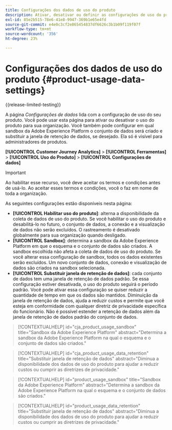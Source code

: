 ```yaml
---
title: Configurações dos dados de uso do produto
description: Ativar, desativar ou definir as configurações de uso do produto.
exl-id: 85e2b515-78e6-41e8-9947-369b1e65e4fd
source-git-commit: e4e0c3cf2e865454837df6626c3b1b09f119f07f
workflow-type: tm+mt
source-wordcount: '356'
ht-degree: 23%

---
```


# Configurações dos dados de uso do produto {#product-usage-data-settings}

{{release-limited-testing}}

A página _Configurações de dados_ lida com a configuração de uso do seu produto. Você pode usar esta página para ativar ou desativar o uso do produto para sua organização. Você também pode configurar em qual sandbox da Adobe Experience Platform o conjunto de dados será criado e substituir a janela de retenção de dados, se desejado. Ela só é visível para administradores de produtos.

**[!UICONTROL Customer Journey Analytics]** > **[!UICONTROL Ferramentas]** > **[!UICONTROL Uso do Produto]** > **[!UICONTROL Configurações de dados]**

>[!IMPORTANT]
>Ao habilitar esse recurso, você deve aceitar os termos e condições antes de usá-lo. Ao aceitar esses termos e condições, você o faz em nome de toda a organização.

As seguintes configurações estão disponíveis nesta página:

* **[!UICONTROL Habilitar uso do produto]**: alterna a disponibilidade da coleta de dados de uso do produto. Se você habilitar o uso do produto e desabilitá-lo no futuro, o conjunto de dados, a conexão e a visualização de dados não serão excluídos. O rastreamento é desativado globalmente para sua organização quando desligado.
* **[!UICONTROL Sandbox]**: determina a sandbox da Adobe Experience Platform em que o esquema e o conjunto de dados são criados. A sandbox escolhida não afeta a coleta de dados de uso do produto. Se você alterar essa configuração de sandbox, todos os dados existentes serão excluídos. Um novo conjunto de dados, conexão e visualização de dados são criados na sandbox selecionada.
* **[!UICONTROL Substituir janela de retenção de dados]**: cada conjunto de dados tem uma janela de retenção de dados padrão. Se essa configuração estiver desativada, o uso do produto seguirá o período padrão. Você pode ativar essa configuração se quiser reduzir a quantidade de tempo em que os dados são mantidos. Diminuição da janela de retenção de dados, ajuda a reduzir custos e permite que você esteja em conformidade com qualquer diretriz de privacidade específica do funcionário. Não é possível estender a retenção de dados além da janela de retenção de dados padrão do conjunto de dados.

>[!CONTEXTUALHELP]
>id="cja_product_usage_sandbox"
>title="Sandbox da Adobe Experience Platform"
>abstract="Determina a sandbox da Adobe Experience Platform na qual o esquema e o conjunto de dados são criados."

>[!CONTEXTUALHELP]
>id="cja_product_usage_data_retention"
>title="Substituir janela de retenção de dados"
>abstract="Diminua a disponibilidade dos dados de uso do produto para ajudar a reduzir custos ou cumprir as diretrizes de privacidade."

>[!CONTEXTUALHELP]
>id="product_usage_sandbox"
>title="Sandbox da Adobe Experience Platform"
>abstract="Determina a sandbox da Adobe Experience Platform na qual o esquema e o conjunto de dados são criados."

>[!CONTEXTUALHELP]
>id="product_usage_data_retention"
>title="Substituir janela de retenção de dados"
>abstract="Diminua a disponibilidade dos dados de uso do produto para ajudar a reduzir custos ou cumprir as diretrizes de privacidade."
